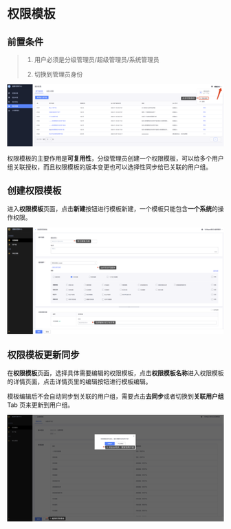 # 权限模板

## 前置条件

> 1. 用户必须是分级管理员/超级管理员/系统管理员
>
> 2. 切换到管理员身份

![image-20201209191849425](PermissionTemplates/image-20201209191849425.png)

权限模板的主要作用是**可复用性**，分级管理员创建一个权限模板，可以给多个用户组关联授权，而且权限模板的版本变更也可以选择性同步给已关联的用户组。

## 创建权限模板

进入**权限模板**页面，点击**新建**按钮进行模板新建，一个模板只能包含**一个系统**的操作权限。

![image-20201209190603120](PermissionTemplates/image-20201209190603120.png)

 ## 权限模板更新同步

在**权限模板**页面，选择具体需要编辑的权限模板，点击**权限模板名称**进入权限模板的详情页面，点击详情页里的编辑按钮进行模板编辑。

模板编辑后不会自动同步到关联的用户组，需要点击**去同步**或者切换到**关联用户组**Tab 页来更新到用户组。

![image-20201209191113128](PermissionTemplates/image-20201209191113128.png)
